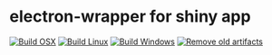 # electron-wrapper for shiny app

[![Build OSX](https://github.com/stephanmg/shiny-electron-wrapper/actions/workflows/build.yml/badge.svg)](https://github.com/stephanmg/shiny-electron-wrapper/actions/workflows/build.yml)
[![Build Linux](https://github.com/stephanmg/shiny-electron-wrapper/actions/workflows/build_linux.yml/badge.svg)](https://github.com/stephanmg/shiny-electron-wrapper/actions/workflows/build_linux.yml)
[![Build Windows](https://github.com/stephanmg/shiny-electron-wrapper/actions/workflows/build_win.yml/badge.svg)](https://github.com/stephanmg/shiny-electron-wrapper/actions/workflows/build_win.yml)
[![Remove old artifacts](https://github.com/stephanmg/shiny-electron-wrapper/actions/workflows/remove-old-artifacts.yml/badge.svg)](https://github.com/stephanmg/shiny-electron-wrapper/actions/workflows/remove-old-artifacts.yml)
